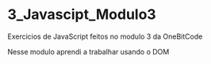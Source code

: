 # 3_Javascipt_Modulo3
 Exercicios de JavaScript feitos no modulo 3 da OneBitCode

Nesse modulo aprendi a trabalhar usando o DOM